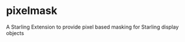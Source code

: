 pixelmask
=========

A Starling Extension to provide pixel based masking for Starling display objects